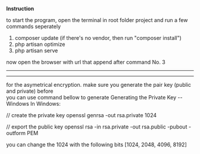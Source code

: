 <strong>Instruction</strong>

to start the program, open the terminal in root folder project and run a few commands seperately

1. composer update (if there's no vendor, then run "composer install")
2. php artisan optimize
3. php artisan serve

now open the browser with url that append after command No. 3

<hr>
<hr>

for the asymetrical encryption. make sure you generate the pair key (public and private) before <br>
you can use command bellow to generate
Generating the Private Key -- Windows
In Windows:

// create the private key
openssl genrsa -out rsa.private 1024

// export the public key
openssl rsa -in rsa.private -out rsa.public -pubout -outform PEM

you can change the 1024 with the following bits
[1024, 2048, 4096, 8192]

